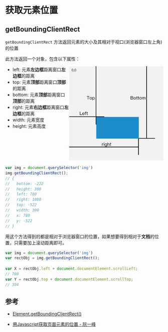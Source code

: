 # 获取元素位置

## getBoundingClientRect

`getBoundingClientRect` 方法返回元素的大小及其相对于视口(浏览器窗口左上角)的位置

此方法返回一个对象，包含以下属性：

<div style="display: flex; justify-content: space-between;">
<ul style="margin-top: 0;">
  <li> left: 元素<strong>左边框</strong>距离窗口<strong>左边框</strong>的距离 </li>
  <li> top: 元素<strong>顶部</strong>距离窗口<strong>顶部</strong>的距离 </li>
  <li> bottom: 元素<strong>顶部</strong>距离窗口<strong>顶部</strong>的距离 </li>
  <li> right: 元素<strong>右边框</strong>距离窗口<strong>左边框</strong>的距离 </li>
  <li> width: 元素宽度 </li>
  <li> height: 元素高度 </li>
</ul>

<img src="../images/rect.png" style="width: 300px;">
</div>

```js
var img = document.querySelector('img')
img.getBoundingClientRect();
// {
//   bottom: -222
//   height: 300
//   left: 780
//   right: 1080
//   top: -522
//   width: 300
//   x: 780
//   y: -522
// }
```

用这个方法得到的都是相对于浏览器窗口的位置，如果想要得到相对于**文档**的位置，只需要加上滚动距离即可。  

```js
var img = document.querySelector('img')
var rectObj = img.getBoundingClientRect();

var X = rectObj.left + document.documentElement.scrollLeft;
// 780
var Y = rectObj.top + document.documentElement.scrollTop;
// 304
```

## 参考

+ [Element.getBoundingClientRect()](https://developer.mozilla.org/zh-CN/docs/Web/API/Element/getBoundingClientRect)

+ [用Javascript获取页面元素的位置 - 阮一峰](http://www.ruanyifeng.com/blog/2009/09/find_element_s_position_using_javascript.html)